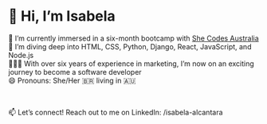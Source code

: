 # 👋 Hi, I’m Isabela

👾 I’m currently immersed in a six-month bootcamp with [She Codes Australia](https://shecodes.com.au/)  
🌱 I’m diving deep into HTML, CSS, Python, Django, React, JavaScript, and Node.js  
👩🏽‍💻 With over six years of experience in marketing, I’m now on an exciting journey to become a software developer  
😄 Pronouns: She/Her
🇧🇷 living in 🇦🇺


<br>

📫 Let’s connect! Reach out to me on LinkedIn: /isabela-alcantara

<!---
isacoding/isacoding is a ✨ special ✨ repository because its `README.md` (this file) appears on your GitHub profile.
You can click the Preview link to take a look at your changes.
--->
